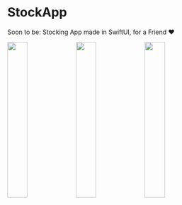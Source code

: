 # StockApp
Soon to be: Stocking App made in SwiftUI, for a Friend ❤️

<img src="https://user-images.githubusercontent.com/12212744/144765705-3f65be8a-2a9e-4807-9ed9-edf77e51012f.PNG" width="30%" height="30%">
<img src="https://user-images.githubusercontent.com/12212744/144765699-5e8abc00-ab83-4036-91e9-2ac3ebf9bc02.PNG" width="30%" height="30%">
<img src="https://user-images.githubusercontent.com/12212744/144765694-1e8c992c-477b-49e3-898e-5f3a200b7299.PNG"  width="30%" height="30%">
